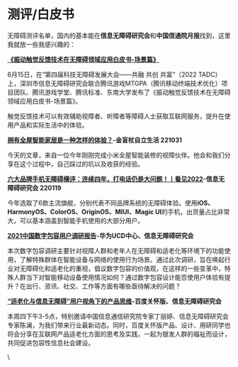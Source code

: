# 测评/白皮书

无障碍测评名单，国内的基本能在**信息无障碍研究会**和**中国信通院月报**找到，这里我就放一些我感兴趣的：



[**《振动触觉反馈技术在无障碍领域应用白皮书-场景篇》**](https://mp.weixin.qq.com/s/pj-FkdfH7GfEVB6CtzrklA)

6月15日，在“第四届科技无障碍发展大会——共融 共创 共富”（2022 TADC）上，深圳市信息无障碍研究会联合腾讯游戏MTGPA（腾讯移动终端技术优化）项目团队、腾讯游戏学堂、腾讯标准、东南大学发布了《振动触觉反馈技术在无障碍领域应用白皮书-场景篇》。

触觉反馈技术可以有效辅助视障者、听障者等障碍人士获取互联网服务，提升在使用产品和实际生活中的体验。



[**拥有全屋智能家居是一种怎样的体验？**](https://mp.weixin.qq.com/s/efZmKyK7c9fJQDqz3RQOnA)**-金盲杖自立生活 221031**

今天的文章，来自一位今年刚刚完成小米全屋智能装修的视障伙伴。他会和我们分享在这个过程中，自己踩过的坑以及收获的经验。



[**六大品牌手机无障碍横评：连续四年，打电话仍是大问题！丨看见2022**](https://mp.weixin.qq.com/s/Iy9um3Bj-Q01WWBGJpJ6vw)**-信息无障碍研究会 220119**

今年选取了6款主流旗舰，分别代表不同品牌系统的无障碍体验。使用**iOS、HarmonyOS、ColorOS、OriginOS、MIUI、Magic UI**的手机，出货量占比非常大，可以基本涵盖到智能手机使用的大部分用户。



[**2021中国数字包容用户调研报告**](https://meia.me/course/170260)**-华为UCD中心、信息无障碍研究会**

本次数字包容调研主要针对视障人群和老年人在无障碍和适老化等环境下的功能使用，了解特殊群体在智能设备与网络的使用行为场景。通过此次调研，旨在唤起行业对无障碍化和适老化的重视，倡议数字包容的价值观，在这样的一些变革中，特殊人群当下对智能移动设备使用情况如何？通过数字包容设计能否使用户体验有提升？在出行、资讯、社交、工作等方面有哪些亟待解决的问题？



[**“适老化与信息无障碍”用户视角下的产品思维**](https://meia.me/course/170335)**-百度关怀版、信息无障碍研究会**

本周四下午3-5点，特别邀请中国信息通信研究院专家丁丽婷、信息无障碍研究会专家陈澜，为我们带来行业最新动态。同时，百度关怀版产品、设计、用研同学也将会分享在互联网产品适老化方面的思考及实践，一起为银发人群的福祉而设计，共同促进包容性信息社会建设。

\

